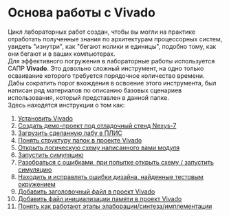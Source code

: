 # Основа работы с Vivado

Цикл лабораторных работ создан, чтобы вы могли на практике отработать полученные знания по архитектурам процессорных систем, увидеть "изнутри", как "бегают нолики и единицы", подобно тому, как они бегают и в ваших компьютерах.  
Для эффективного погружения в лабораторные работы используется САПР **Vivado**. Это довольно сложный инструмент, на одно только осваивание которого требуется порядочное количество времени.  
Дабы сократить порог вхождения в освоение этого инструмента, был написан ряд материалов по описанию базовых сценариев использования, который представлен в данной папке.  
Здесь находятся инструкции о том как:

1. [Установить Vivado](Install%20Vivado.md)
2. [Создать демо-проект под отладочный стенд Nexys-7](Vivado%20trainer.md)
3. [Загрузить сделанную лабу в ПЛИС](Program%20nexys%20a7.md)
4. [Понять структуру папок в проекте Vivado](Folder%20Structure%20In%20The%20Project.md)
5. [Открыть логическую схему написанного вами модуля](How%20to%20open%20a%20schematic.md)
6. [Запустить симуляцию](Run%20Simulation.md)
7. [Разобраться с ошибками, при попытке открыть схему / запустить симуляцию](Elaboration%20failed.md)
8. [Находить и исправлять ошибки дизайна, найденные тестовым окружением](Debug_manual.md)
9. [Добавить заголовочный файл в проект Vivado](Verilog%20Header.md)
10. [Добавить файл инициализации памяти в проект Vivado](How%20to%20add%20a%20mem-file.md)
11. [Понять как работают этапы элаборации/синтеза/имплементации](Implementation%20steps.md)
